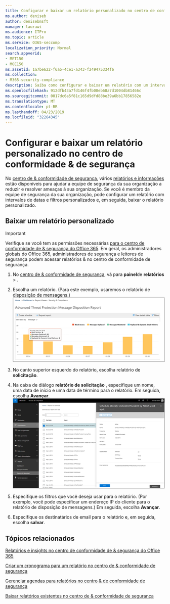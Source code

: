 ```yaml
---
title: Configurar e baixar um relatório personalizado no centro de conformidade &amp; de segurança
ms.author: deniseb
author: denisebmsft
manager: laurawi
ms.audience: ITPro
ms.topic: article
ms.service: O365-seccomp
localization_priority: Normal
search.appverid:
- MET150
- MOE150
ms.assetid: 1a7be622-f6a5-4ce1-a343-f249475334f6
ms.collection:
- M365-security-compliance
description: Saiba como configurar e baixar um relatório com um intervalo de datas e filtros personalizados no centro de conformidade &amp; de segurança.
ms.openlocfilehash: 912dfb43a7fd146f4fb00eb68a7d1004db81466c
ms.sourcegitcommit: 0017dc6a5f81c165d9dfd88be39a6bb17856582e
ms.translationtype: MT
ms.contentlocale: pt-BR
ms.lasthandoff: 04/23/2019
ms.locfileid: "32264345"
---
```

# <a name="set-up-and-download-a-custom-report-in-the-security-amp-compliance-center"></a>Configurar e baixar um relatório personalizado no centro de conformidade &amp; de segurança

No [centro de &amp; conformidade de segurança](https://protection.office.com), vários [relatórios e informações](reports-and-insights-in-security-and-compliance.md) estão disponíveis para ajudar a equipe de segurança da sua organização a reduzir e resolver ameaças à sua organização. Se você é membro da equipe de segurança da sua organização, pode configurar um relatório com intervalos de datas e filtros personalizados e, em seguida, baixar o relatório personalizado. 
  
## <a name="download-a-custom-report"></a>Baixar um relatório personalizado

> [!IMPORTANT]
> Verifique se você tem as permissões necessárias [para o centro de conformidade de &amp; segurança do Office 365](permissions-in-the-security-and-compliance-center.md). Em geral, os administradores globais do Office 365, administradores de segurança e leitores de segurança podem acessar relatórios &amp; no centro de conformidade de segurança. 
  
1. No [centro de &amp; conformidade de segurança](https://protection.office.com), vá para **painel**de **relatórios** \> .
    
2. Escolha um relatório. (Para este exemplo, usaremos o relatório de disposição de mensagens.)<br/>![Escolher o relatório de solicitação para baixar um relatório](media/b566925d-b9d9-453d-9bdd-f2637c7ba140.png)
  
3. No canto superior esquerdo do relatório, escolha relatório de **solicitação**.
    
4. Na caixa de diálogo **relatório de solicitação** , especifique um nome, uma data de início e uma data de término para o relatório. Em seguida, escolha **Avançar**.<br/>![No centro de &amp; conformidade de segurança, escolha \> relatórios relatórios para download](media/65e625f5-c98c-49fc-9c1f-8c80ec8308fd.png)
  
5. Especifique os filtros que você deseja usar para o relatório. (Por exemplo, você pode especificar um endereço IP do cliente para o relatório de disposição de mensagens.) Em seguida, escolha **Avançar**.
    
6. Especifique os destinatários de email para o relatório e, em seguida, escolha **salvar**.
    
## <a name="related-topics"></a>Tópicos relacionados

[Relatórios e insights no centro de conformidade de &amp; segurança do Office 365](reports-and-insights-in-security-and-compliance.md)
  
[Criar um cronograma para um relatório no centro de &amp; conformidade de segurança](create-a-schedule-for-a-report.md)
  
[Gerenciar agendas para relatórios no centro &amp; de conformidade de segurança](manage-schedules-for-multiple-reports.md)
  
[Baixar relatórios existentes no centro de &amp; conformidade de segurança](download-existing-reports.md)
  

